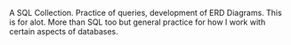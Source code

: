 A SQL Collection. Practice of queries, development of ERD Diagrams. 
This is for alot. More than SQL too but general practice for how I work with certain aspects of databases.

